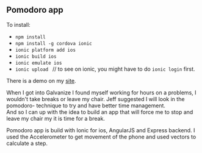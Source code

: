 ## Pomodoro app

To install:
  * `` npm install ``
  * `` npm install -g cordova ionic ``
  * `` ionic platform add ios ``
  * `` ionic build ios ``
  * `` ionic emulate ios ``
  * `` ionic upload  `` // to see on ionic, you might have to do `` ionic login `` first.

There is a demo on my [site](budaminof.com).

When I got into Galvanize I found myself working for hours on a problems,  I wouldn't take breaks or leave my chair.
Jeff suggested I will look in the pomodoro- technique to try and have better time management.  
And so I can up with the idea to build an app that will force me to stop and leave my chair my it is time for a break.

Pomodoro app is build with Ionic for ios, AngularJS and Express backend.
I used the Accelerometer to get movement of the phone and used vectors to calculate a step.

